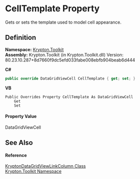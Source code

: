 # CellTemplate Property


Gets or sets the template used to model cell appearance.



## Definition
**Namespace:** <a href="79d2eac2-21f4-54ff-7552-b20c33c30600.md">Krypton.Toolkit</a>  
**Assembly:** Krypton.Toolkit (in Krypton.Toolkit.dll) Version: 80.23.10.287+8d7660f9dc5efd033fabe008ebfb904beab6d444

**C#**
``` C#
public override DataGridViewCell CellTemplate { get; set; }
```
**VB**
``` VB
Public Overrides Property CellTemplate As DataGridViewCell
	Get
	Set
```



#### Property Value
DataGridViewCell

## See Also


#### Reference
<a href="566bceab-21ab-aa79-fab7-ffeb1c7f865d.md">KryptonDataGridViewLinkColumn Class</a>  
<a href="79d2eac2-21f4-54ff-7552-b20c33c30600.md">Krypton.Toolkit Namespace</a>  
